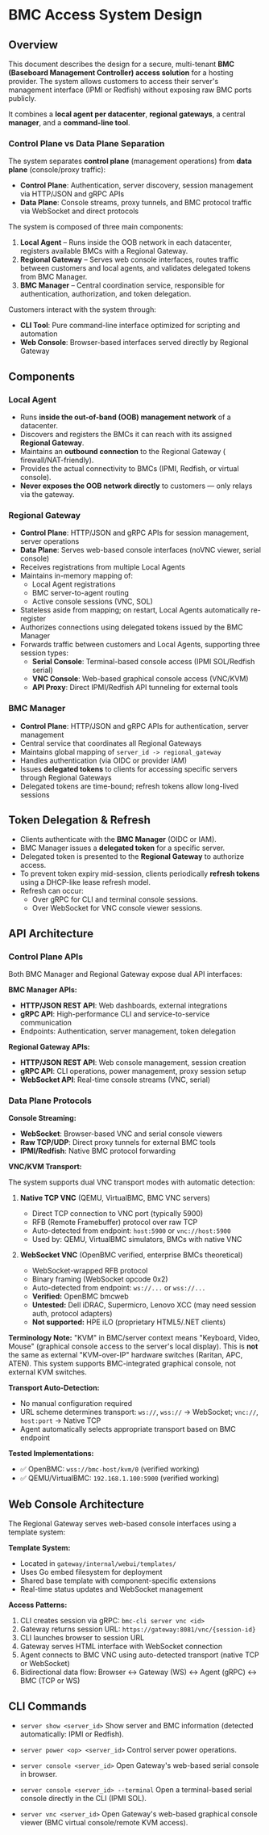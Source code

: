 # BMC Access System Design

## Overview

This document describes the design for a secure, multi-tenant **BMC (Baseboard
Management Controller) access solution** for a hosting provider. The system
allows customers to access their server's management interface (IPMI or Redfish)
without exposing raw BMC ports publicly.

It combines a **local agent per datacenter**, **regional gateways**, a
central **manager**, and a **command-line tool**.

### Control Plane vs Data Plane Separation

The system separates **control plane** (management operations) from
**data plane** (console/proxy traffic):

- **Control Plane**: Authentication, server discovery, session management via
  HTTP/JSON and gRPC APIs
- **Data Plane**: Console streams, proxy tunnels, and BMC protocol traffic via
  WebSocket and direct protocols

The system is composed of three main components:

1. **Local Agent** – Runs inside the OOB network in each datacenter, registers
   available BMCs with a Regional Gateway.
2. **Regional Gateway** – Serves web console interfaces, routes traffic between
   customers and local agents, and validates delegated tokens from BMC Manager.
3. **BMC Manager** – Central coordination service, responsible for
   authentication, authorization, and token delegation.

Customers interact with the system through:

- **CLI Tool**: Pure command-line interface optimized for scripting and
  automation
- **Web Console**: Browser-based interfaces served directly by Regional Gateway

## Components

### Local Agent

- Runs **inside the out-of-band (OOB) management network** of a datacenter.
- Discovers and registers the BMCs it can reach with its assigned **Regional
  Gateway**.
- Maintains an **outbound connection** to the Regional Gateway (
  firewall/NAT-friendly).
- Provides the actual connectivity to BMCs (IPMI, Redfish, or virtual console).
- **Never exposes the OOB network directly** to customers — only relays via the
  gateway.

### Regional Gateway

- **Control Plane**: HTTP/JSON and gRPC APIs for session management, server
  operations
- **Data Plane**: Serves web-based console interfaces (noVNC viewer, serial
  console)
- Receives registrations from multiple Local Agents
- Maintains in-memory mapping of:
	- Local Agent registrations
	- BMC server-to-agent routing
	- Active console sessions (VNC, SOL)
- Stateless aside from mapping; on restart, Local Agents automatically
  re-register
- Authorizes connections using delegated tokens issued by the BMC Manager
- Forwards traffic between customers and Local Agents, supporting three session
  types:
	- **Serial Console**: Terminal-based console access (IPMI SOL/Redfish
	  serial)
	- **VNC Console**: Web-based graphical console access (VNC/KVM)
	- **API Proxy**: Direct IPMI/Redfish API tunneling for external tools

### BMC Manager

- **Control Plane**: HTTP/JSON and gRPC APIs for authentication, server
  management
- Central service that coordinates all Regional Gateways
- Maintains global mapping of `server_id -> regional_gateway`
- Handles authentication (via OIDC or provider IAM)
- Issues **delegated tokens** to clients for accessing specific servers through
  Regional Gateways
- Delegated tokens are time-bound; refresh tokens allow long-lived sessions

## Token Delegation & Refresh

- Clients authenticate with the **BMC Manager** (OIDC or IAM).
- BMC Manager issues a **delegated token** for a specific server.
- Delegated token is presented to the **Regional Gateway** to authorize access.
- To prevent token expiry mid-session, clients periodically **refresh tokens**
  using a DHCP-like lease refresh model.
- Refresh can occur:
	- Over gRPC for CLI and terminal console sessions.
	- Over WebSocket for VNC console viewer sessions.

## API Architecture

### Control Plane APIs

Both BMC Manager and Regional Gateway expose dual API interfaces:

**BMC Manager APIs:**

- **HTTP/JSON REST API**: Web dashboards, external integrations
- **gRPC API**: High-performance CLI and service-to-service communication
- Endpoints: Authentication, server management, token delegation

**Regional Gateway APIs:**

- **HTTP/JSON REST API**: Web console management, session creation
- **gRPC API**: CLI operations, power management, proxy session setup
- **WebSocket API**: Real-time console streams (VNC, serial)

### Data Plane Protocols

**Console Streaming:**

- **WebSocket**: Browser-based VNC and serial console viewers
- **Raw TCP/UDP**: Direct proxy tunnels for external BMC tools
- **IPMI/Redfish**: Native BMC protocol forwarding

**VNC/KVM Transport:**

The system supports dual VNC transport modes with automatic detection:

1. **Native TCP VNC** (QEMU, VirtualBMC, BMC VNC servers)
	- Direct TCP connection to VNC port (typically 5900)
	- RFB (Remote Framebuffer) protocol over raw TCP
	- Auto-detected from endpoint: `host:5900` or `vnc://host:5900`
	- Used by: QEMU, VirtualBMC simulators, BMCs with native VNC

2. **WebSocket VNC** (OpenBMC verified, enterprise BMCs theoretical)
	- WebSocket-wrapped RFB protocol
	- Binary framing (WebSocket opcode 0x2)
	- Auto-detected from endpoint: `ws://...` or `wss://...`
	- **Verified:** OpenBMC bmcweb
	- **Untested:** Dell iDRAC, Supermicro, Lenovo XCC (may need session auth,
	  protocol adapters)
	- **Not supported:** HPE iLO (proprietary HTML5/.NET clients)

**Terminology Note:** "KVM" in BMC/server context means "Keyboard, Video,
Mouse" (graphical console access to the server's local display). This is **not**
the same as external "KVM-over-IP" hardware switches (Raritan, APC, ATEN). This
system supports BMC-integrated graphical console, not external KVM switches.

**Transport Auto-Detection:**

- No manual configuration required
- URL scheme determines transport: `ws://`, `wss://` → WebSocket; `vnc://`,
  `host:port` → Native TCP
- Agent automatically selects appropriate transport based on BMC endpoint

**Tested Implementations:**

- ✅ OpenBMC: `wss://bmc-host/kvm/0` (verified working)
- ✅ QEMU/VirtualBMC: `192.168.1.100:5900` (verified working)

## Web Console Architecture

The Regional Gateway serves web-based console interfaces using a template
system:

**Template System:**

- Located in `gateway/internal/webui/templates/`
- Uses Go embed filesystem for deployment
- Shared base template with component-specific extensions
- Real-time status updates and WebSocket management

**Access Patterns:**

1. CLI creates session via gRPC: `bmc-cli server vnc <id>`
2. Gateway returns session URL: `https://gateway:8081/vnc/{session-id}`
3. CLI launches browser to session URL
4. Gateway serves HTML interface with WebSocket connection
5. Agent connects to BMC VNC using auto-detected transport (native TCP or
   WebSocket)
6. Bidirectional data flow: Browser ↔ Gateway (WS) ↔ Agent (gRPC) ↔ BMC (TCP or
   WS)

## CLI Commands

- `server show <server_id>`
  Show server and BMC information (detected automatically: IPMI or Redfish).

- `server power <op> <server_id>`
  Control server power operations.

- `server console <server_id>`
  Open Gateway's web-based serial console in browser.

- `server console <server_id> --terminal`
  Open a terminal-based serial console directly in the CLI (IPMI SOL).

- `server vnc <server_id>`
  Open Gateway's web-based graphical console viewer (BMC virtual console/remote
  KVM access).
